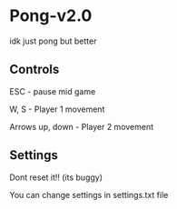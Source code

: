 # Pong-v2.0
idk just pong but better


## Controls
ESC - pause mid game

W, S - Player 1 movement

Arrows up, down - Player 2 movement

## Settings
Dont reset it!! (its buggy)

You can change settings in settings.txt file
